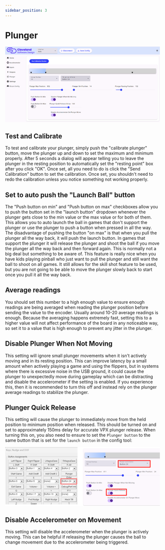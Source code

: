 ```yaml
---
sidebar_position: 3
---
```


# Plunger

![image](./img/plunger.png)

## Test and Calibrate

To test and calibrate your plunger, simply push the "calibrate plunger" button, move the plunger up and down to set the maximum and minimum properly. After 5 seconds a dialog will appear telling you to leave the plunger in the resting position to automatically set the "resting point" box after you click "OK". Once set, all you need to do is click the "Send Calibration" button to set the calibration. Once set, you shouldn't need to redo the calibration unless you notice something not working properly.

## Set to auto push the "Launch Ball" button

The "Push button on min" and "Push button on max" checkboxes allow you to push the button set in the "launch button" dropdown whenever the plunger gets close to the min value or the max value or for both of them. This allows you to auto launch the ball in games that don't support the plunger or use the plunger to push a button when pressed in all the way. The disadvantage of pushing the button "on max" is that when you pull the plunger all the way back, it will push the launch button. In games that support the plunger it will release the plunger and shoot the ball if you move the plunger all the way back and then forward again. This is normally not a big deal but something to be aware of. This feature is really nice when you have kids playing pinball who just want to pull the plunger and still want the ball to shoot on all games. It still allows for the skill shot feature to be used, but you are not going to be able to move the plunger slowly back to start once you pull it all the way back.

## Average readings

You should set this number to a high enough value to ensure enough readings are being averaged when reading the plunger position before sending the value to the encoder. Usually around 10-20 average readings is enough. Because the averaging happens extremely fast, setting this to a higher value will not affect performance of the board in any noticeable way, so set it to a value that is high enough to prevent any jitter in the plunger.

## Disable Plunger When Not Moving

This setting will ignore small plunger movements when it isn't actively moving and in its resting position. This can improve latency by a small amount when actively playing a game and using the flippers, but in systems where there is excessive noise in the USB ground, it could cause the plunger to unexpectedly move during gameplay which can be distracting and disable the accelerometer if the setting is enabled. If you experience this, then it is recommended to turn this off and instead rely on the plunger average readings to stabilize the plunger.

## Plunger Quick Release

This setting will cause the plunger to immediately move from the held position to minimum position when released. This should be turned on and set to approximately 150ms delay for accurate VPX plunger release. When turning this on, you also need to ensure to set the `Plunger button` to the same button that is set for the `launch button` in the config tool:

![image](../img/vpx2.png)

## Disable Accelerometer on Movement

This setting will disable the accelerometer when the plunger is actively moving. This can be helpful if releasing the plunger causes the ball to change movement due to the accelerometer being triggered.